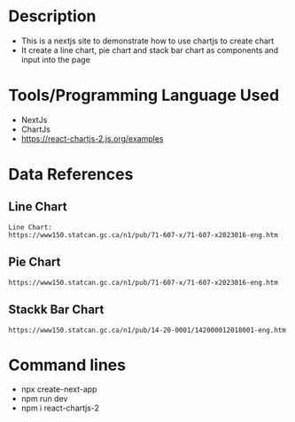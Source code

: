 # Description

- This is a nextjs site to demonstrate how to use chartjs to create chart
- It create a line chart, pie chart and stack bar chart as components and input into the page

# Tools/Programming Language Used

- NextJs
- ChartJs
- https://react-chartjs-2.js.org/examples

# Data References

## Line Chart

```
Line Chart:
https://www150.statcan.gc.ca/n1/pub/71-607-x/71-607-x2023016-eng.htm
```

## Pie Chart

```
https://www150.statcan.gc.ca/n1/pub/71-607-x/71-607-x2023016-eng.htm
```

## Stackk Bar Chart

```
https://www150.statcan.gc.ca/n1/pub/14-20-0001/142000012018001-eng.htm
```

# Command lines

- npx create-next-app
- npm run dev
- npm i react-chartjs-2
